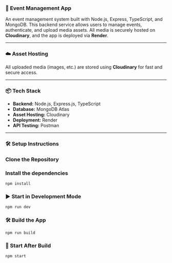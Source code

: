 ### 🎉 Event Management App

An event management system built with Node.js, Express, TypeScript, and MongoDB. This backend service allows users to manage events, authenticate, and upload media assets. All media is securely hosted on **Cloudinary**, and the app is deployed via **Render**.

---

### ☁️ Asset Hosting

All uploaded media (images, etc.) are stored using **Cloudinary** for fast and secure access.

---

### 📦 Tech Stack

- **Backend:** Node.js, Express.js, TypeScript
- **Database:** MongoDB Atlas
- **Asset Hosting:** Cloudinary
- **Deployment:** Render
- **API Testing:** Postman

---

### 🛠 Setup Instructions

### Clone the Repository

### Install the dependencies

`npm install`

### ▶️ Start in Development Mode

`npm run dev`

### 🛠 Build the App

`npm run build`

### 🚀 Start After Build

`npm start`
